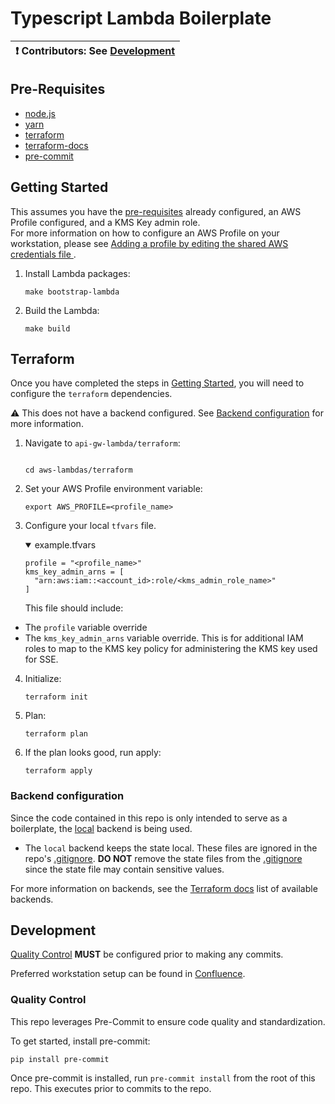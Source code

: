 # Typescript Lambda Boilerplate

| :exclamation: **Contributors:** See [Development](#dev)  |  
|----------------------------------------------------------|

## <a id="prereqs"></a> Pre-Requisites
- [node.js](https://nodejs.dev/download/)
- [yarn](https://classic.yarnpkg.com/lang/en/docs/install/#mac-stable)
- [terraform](https://learn.hashicorp.com/terraform/getting-started/install#installing-terraform)
- [terraform-docs](https://github.com/segmentio/terraform-docs)
- [pre-commit](https://pre-commit.com/#install)

## <a id="getting_started"></a> Getting Started
This assumes you have the [pre-requisites](#prereqs) already configured, an AWS Profile configured, and a KMS Key admin role.  
For more information on how to configure an AWS Profile on your workstation, please see [Adding a profile by editing the shared AWS credentials file
](https://docs.aws.amazon.com/toolkit-for-visual-studio/latest/user-guide/keys-profiles-credentials.html#adding-a-profile-to-the-aws-credentials-profile-file).

1. Install Lambda packages:
   ```shell
   make bootstrap-lambda
   ```
4. Build the Lambda:
   ```shell
   make build
   ```

## Terraform
Once you have completed the steps in [Getting Started](#getting_started), you will need to configure
the `terraform` dependencies.

:warning: This does not have a backend configured. See [Backend configuration](#backend_config) for more information.

1. Navigate to `api-gw-lambda/terraform`:
   ```shell
   
   cd aws-lambdas/terraform

   ```
2. Set your AWS Profile environment variable:
   ```shell
   export AWS_PROFILE=<profile_name>
   ```
3. Configure your local `tfvars` file.
   <details open="true">
   <summary>example.tfvars</summary>

   ```shell
   profile = "<profile_name>"
   kms_key_admin_arns = [
     "arn:aws:iam::<account_id>:role/<kms_admin_role_name>"
   ]
   ```

   </details>

   This file should include:
  * The `profile` variable override
  * The `kms_key_admin_arns` variable override. This is for additional IAM roles to map to the KMS key policy for administering the KMS key used for SSE.
4. Initialize:
   ```shell
   terraform init
   ```
5. Plan:
   ```shell
   terraform plan
   ```
6. If the plan looks good, run apply:
   ```shell
   terraform apply
   ```

### <a id="backend_config"></a> Backend configuration
Since the code contained in this repo is only intended to serve as a boilerplate, the [local](https://www.terraform.io/language/settings/backends/local) backend is being used.
* The `local` backend keeps the state local. These files are ignored in the repo's [.gitignore](.gitignore). **DO NOT**
  remove the state files from the [.gitignore](.gitignore) since the state file may contain sensitive values.

For more information on backends, see the [Terraform docs](https://www.terraform.io/language/settings/backends/configuration) list of available backends.

## <a id="dev"></a> Development
[Quality Control](#qc) **MUST** be configured prior to making any commits.

Preferred workstation setup can be found in [Confluence](https://sourcefuse.atlassian.net/wiki/spaces/SOURCEFUSE/pages/3311075411/Dev+Machine+Setup).

### <a id="qc"></a> Quality Control
This repo leverages Pre-Commit to ensure code quality and standardization.

To get started, install pre-commit:
```shell
pip install pre-commit
``` 

Once pre-commit is installed, run `pre-commit install` from the root of this repo. This executes
prior to commits to the repo.  
